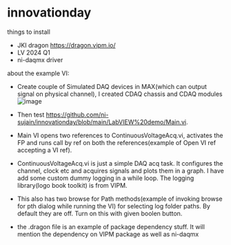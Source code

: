 # innovationday

things to install

- JKI dragon  https://dragon.vipm.io/
- LV 2024 Q1
- ni-daqmx driver

about the example VI:

- Create couple of Simulated DAQ devices in MAX(which can output signal on physical channel), I created CDAQ chassis and CDAQ modules
  ![image](https://github.com/ni-sujain/innovationday/assets/98735487/68df53b1-24a7-45e3-8306-f4bfb8b4f5d0)


- Then test https://github.com/ni-sujain/innovationday/blob/main/LabVIEW%20demo/Main.vi.
- Main VI opens two references to ContinuousVoltageAcq.vi, activates the FP and runs call by ref on both the references(example of Open VI ref accepting a VI ref).
- ContinuousVoltageAcq.vi is just a simple DAQ acq task. It configures the channel, clock etc and acquires signals and plots them in a graph. I have add some custom dummy logging in a while loop. The logging library(logo book toolkit) is from VIPM.
- This also has two browse for Path methods(example of invoking browse for pth dialog while running the VI) for selecting log folder paths. By default they are off. Turn on this with given boolen button.
- the .dragon file is an example of package dependency stuff. It will mention the dependency on VIPM package as well as ni-daqmx



